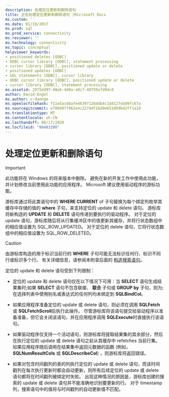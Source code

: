 ```yaml
---
description: 处理定位更新和删除语句
title: 正在处理定位更新和删除语句 |Microsoft Docs
ms.custom: ''
ms.date: 01/19/2017
ms.prod: sql
ms.prod_service: connectivity
ms.reviewer: ''
ms.technology: connectivity
ms.topic: conceptual
helpviewer_keywords:
- positioned deletes [ODBC]
- ODBC cursor library [ODBC], statement processing
- cursor library [ODBC], positioned update or delete
- positioned updates [ODBC]
- SQL statements [ODBC], cursor library
- ODBC cursor library [ODBC], positioned update or delete
- cursor library [ODBC], statement processing
ms.assetid: 2975dd97-48e6-4d0a-a9c7-40759a7d94c8
author: David-Engel
ms.author: v-daenge
ms.openlocfilehash: f11e5acd8afe46397126ddb4c1d4127eb99fc67a
ms.sourcegitcommit: e700497f962e4c2274df16d9e651059b42ff1a10
ms.translationtype: MT
ms.contentlocale: zh-CN
ms.lasthandoff: 08/17/2020
ms.locfileid: "88483200"
---
```

# <a name="processing-positioned-update-and-delete-statements"></a>处理定位更新和删除语句
> [!IMPORTANT]  
>  此功能将在 Windows 的将来版本中删除。 避免在新的开发工作中使用此功能，并计划修改当前使用此功能的应用程序。 Microsoft 建议使用驱动程序的游标功能。  
  
 游标库通过将此类语句中的 **WHERE CURRENT** of 子句替换为每个绑定列枚举其缓存中存储的值的 **where** 子句，来支持定位的 update 和 delete 语句。 游标库将新构造的 **UPDATE** 和 **DELETE** 语句传递到要执行的驱动程序。 对于定位的 update 语句，游标库随后将从行集缓冲区中的值更新其缓存，并将行状态数组中的相应值设置为 SQL_ROW_UPDATED。 对于定位的 delete 语句，它将行状态数组中的相应值设置为 SQL_ROW_DELETED。  
  
> [!CAUTION]  
>  由游标库构造的用于标识当前行的 **WHERE** 子句可能无法标识任何行、标识不同行或标识多个行。 有关详细信息，请参阅本附录后面的 [构造搜索语句](../../../odbc/reference/appendixes/constructing-searched-statements.md)。  
  
 定位的 update 和 delete 语句受到下列限制：  
  
-   定位的 update 和 delete 语句仅在以下情况下可用：当 **SELECT** 语句生成结果集时;如果 **SELECT** 语句不包含联接、 **联合** 子句或 **GROUP by** 子句，则为;在选择列表中使用别名或表达式的任何列均未绑定到 **SQLBindCol**。  
  
-   如果应用程序准备定位的 update 或 delete 语句，则必须在调用 **SQLFetch** 或 **SQLFetchScroll**后执行此操作。 尽管游标库将该语句提交给驱动程序以准备准备，但它会关闭该语句，并在应用程序调用 **SQLExecute**时直接执行该语句。  
  
-   如果驱动程序仅支持一个活动语句，则游标库将提取结果集的其余部分，然后在执行定位的 update 或 delete 语句之前从其缓存中 refetches 当前行集。 如果应用程序随后调用在结果集中返回元数据的函数 (例如， **SQLNumResultCols** 或 **SQLDescribeCol**) ，则游标库将返回错误。  
  
-   如果对包含时间戳列的表的列执行定位的 update 或 delete 语句，而该时间戳列在每次执行更新时都会自动更新，则所有后续定位的 update 或 delete 语句都将在时间戳列被绑定时失败。 出现这种情况的原因是，游标库创建的搜索的 update 或 delete 语句并不能准确地识别要更新的行。 对于 timestamp 列，搜索语句中的值将与时间戳列的自动更新值不匹配。
